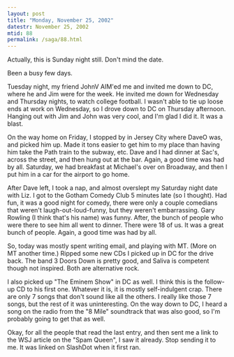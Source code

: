 ```yaml
---
layout: post
title: "Monday, November 25, 2002"
datestr: November 25, 2002
mtid: 88
permalink: /saga/88.html
---
```


Actually, this is Sunday night still. Don't mind the date.

Been a busy few days.

Tuesday night, my friend JohnV AIM'ed me and invited me down to DC, where he
and Jim were for the week. He invited me down for Wednesday and Thursday nights,
to watch college football. I wasn't able to tie up loose ends at work on Wednesday,
so I drove down to DC on Thursday afternoon. Hanging out with Jim and John was
very cool, and I'm glad I did it. It was a blast.

On the way home on Friday, I stopped by in Jersey City where DaveO was, and
picked him up. Made it tons easier to get him to my place than having him take
the Path train to the subway, etc. Dave and I had dinner at Sac's, across the
street, and then hung out at the bar. Again, a good time was had by all. Saturday,
we had breakfast at Michael's over on Broadway, and then I put him in a car
for the airport to go home.

After Dave left, I took a nap, and almost overslept my Saturday night date
with Liz. I got to the Gotham Comedy Club 5 minutes late (so I thought). Had
fun, it was a good night for comedy, there were only a couple comedians that
weren't laugh-out-loud-funny, but they weren't embarrassing. Gary Rowling (I
think that's his name) was funny. After, the bunch of people who were there
to see him all went to dinner. There were 18 of us. It was a great bunch of
people. Again, a good time was had by all.

So, today was mostly spent writing email, and playing with MT. (More on MT
another time.) Ripped some new CDs I picked up in DC for the drive back. The
band 3 Doors Down is pretty good, and Saliva is competent though not inspired.
Both are alternative rock.

I also picked up "The Eminem Show" in DC as well. I think this is
the follow-up CD to his first one. Whatever it is, it is mostly self-indulgent
crap. There are only 7 songs that don't sound like all the others. I really
like those 7 songs, but the rest of it was uninteresting. On the way down to
DC, I heard a song on the radio from the "8 Mile" soundtrack that
was also good, so I'm probably going to get that as well.

Okay, for all the people that read the last entry, and then sent me a link
to the WSJ article on the "Spam Queen", I saw it already. Stop sending
it to me. It was linked on SlashDot when it first ran.

